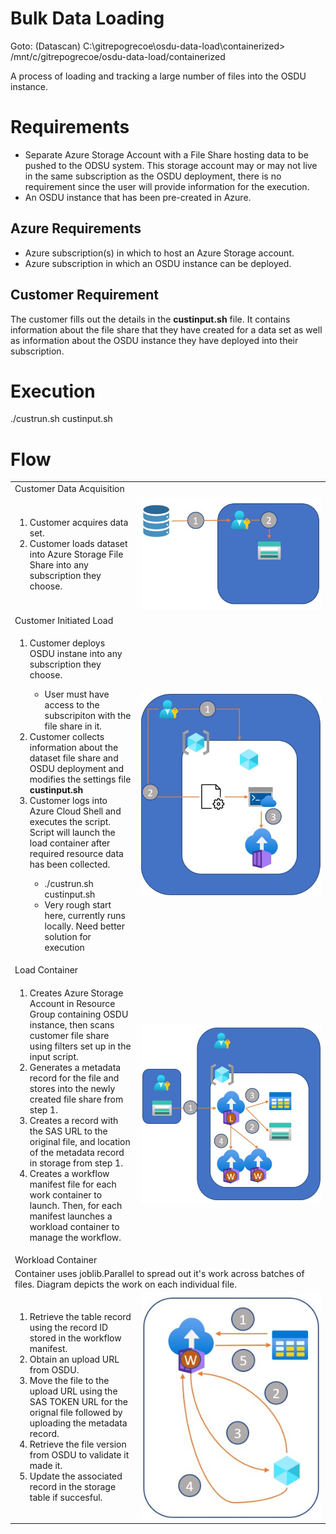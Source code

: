 # Bulk Data Loading

Goto: (Datascan) C:\gitrepogrecoe\osdu-data-load\containerized>
/mnt/c/gitrepogrecoe/osdu-data-load/containerized


A process of loading and tracking a large number of files into the OSDU instance. 

# Requirements

- Separate Azure Storage Account with a File Share hosting data to be pushed to the ODSU system. This storage account may or may not live in the same subscription as the OSDU deployment, there is no requirement since the user will provide information for the execution.
- An OSDU instance that has been pre-created in Azure. 

## Azure Requirements
- Azure subscription(s) in which to host an Azure Storage account. 
- Azure subscription in which an OSDU instance can be deployed. 

## Customer Requirement
The customer fills out the details in the __custinput.sh__ file. It contains information about the file share that they have created for a data set as well as information about the OSDU instance they have deployed into their subscription. 

# Execution

./custrun.sh custinput.sh

# Flow

<table>
    <tr> <td colspan=2> Customer Data Acquisition</td></tr>
    <tr>
        <td width="40%">
            <ol type="1">
                <li>Customer acquires data set.</li>
                <li>Customer loads dataset into Azure Storage File Share into any subscription they choose.</li>
            </ol>
        </td>
        <td>
            <img width="100%" src="./docs/acquire_data.jpg"/>
        </td>
    </tr>
    <tr> <td colspan=2> Customer Initiated Load</td></tr>
    <tr>
        <td width="40%">
            <ol type="1">
                <li>Customer deploys OSDU instane into any subscription they choose.</li>
                    <ul>
                        <li> User must have access to the subscripiton with the file share in it.
                    </ul>
                <li>Customer collects information about the dataset file share and OSDU deployment and modifies the settings file <b>custinput.sh</b> </li>
                <li>Customer logs into Azure Cloud Shell and executes the script. Script will launch the load container after required resource data has been collected.</li>
                    <ul>
                        <li> ./custrun.sh custinput.sh
                        <li> Very rough start here, currently runs locally. Need better solution for execution
                    </ul>
            </ol>
        </td>
        <td>
            <img width="100%" src="./docs/execute_script.jpg"/>
        </td>
    </tr>
    <tr> <td colspan=2> Load Container</td></tr>
    <tr>
        <td width="40%">
            <ol type="1">
                <li>Creates Azure Storage Account in Resource Group containing OSDU instance, then scans customer file share using filters set up in the input script.</li>
                <li>Generates a metadata record for the file and stores into the newly created file share from step 1. </li>
                <li>Creates a record with the SAS URL to the original file, and location of the metadata record in storage from step 1.</li>
                <li>Creates a workflow manifest file for each work container to launch. Then, for each manifest launches a workload container to manage the workflow.</li>
            </ol>
        </td>
        <td>
            <img width="100%" src="./docs/load_container.jpg"/>
        </td>
    </tr>
    <tr> <td colspan=2> Workload Container</td></tr>
    <tr> <td colspan=2> Container uses joblib.Parallel to spread out it's work across batches of files. Diagram depicts the work on each individual file. </td></tr>
    <tr>
        <td width="40%">
            <ol type="1">
                <li>Retrieve the table record using the record ID stored in the workflow manifest.</li>
                <li>Obtain an upload URL from OSDU.</li>
                <li>Move the file to the upload URL using the SAS TOKEN URL for the orignal file followed by uploading the metadata record. </li>
                <li>Retrieve the file version from OSDU to validate it made it.</li>
                <li>Update the associated record in the storage table if succesful.</li>
            </ol>
        </td>
        <td>
            <img width="100%" src="./docs/work_container.jpg"/>
        </td>
    </tr>

</table>

